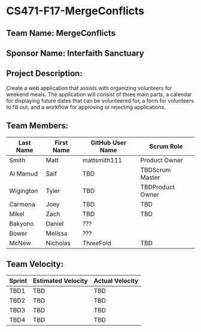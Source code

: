 # CS471-F17-MergeConflicts

## Team Name: MergeConflicts

## Sponsor Name: Interfaith Sanctuary

## Project Description:
Create a web application that assists with organizing volunteers for weekend meals. The application will consist of three main parts, a calendar for displaying future dates that can be volunteered for, a form for volunteers to fill out, and a workflow for approving or rejecting applications.

## Team Members:

Last Name       | First Name      | GitHub User Name     | Scrum Role
--------------- | --------------- | -------------------- | ---------------
Smith           | Matt            | mattsmith111         | Product Owner
Al Mamud        | Saif            | TBD                  | TBDScrum Master
Wigington       | Tyler           | TBD                  | TBDProduct Owner
Carmona         | Joey            | TBD                  | TBD
Mikel           | Zach            | TBD                  | TBD
Bakyono         | Daniel          | ???                  |
Bower           | Melissa         | ???                  |
McNew           | Nicholas        | ThreeFold            | TBD

## Team Velocity:

Sprint | Estimated Velocity | Actual Velocity
------ | ------------------ | ---------------
TBD1   | TBD                | TBD
TBD2   | TBD                | TBD
TBD3   | TBD                | TBD
TBD4   | TBD                | TBD

